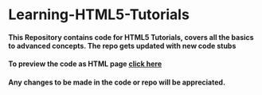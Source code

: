# Learning-HTML5-Tutorials

#### This Repository contains code for HTML5 Tutorials, covers all the basics to advanced concepts. The repo gets updated with new code stubs

#### To preview the code as HTML page <a href="http://htmlpreview.github.io/?https://github.com/shalinc/Learning-HTML5-Tutorials/blob/master/index.html">click here</a> 

#### Any changes to be made in the code or repo will be appreciated.
